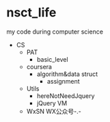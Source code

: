 # nsct_life
my code during computer science

- CS
  - PAT
    - basic_level
  - coursera
    - algorithm&data struct 
      - assignment
  - Utils 
    - hereNotNeedJquery
    - jQuery VM
  - WxSN WX公众号-.-
     